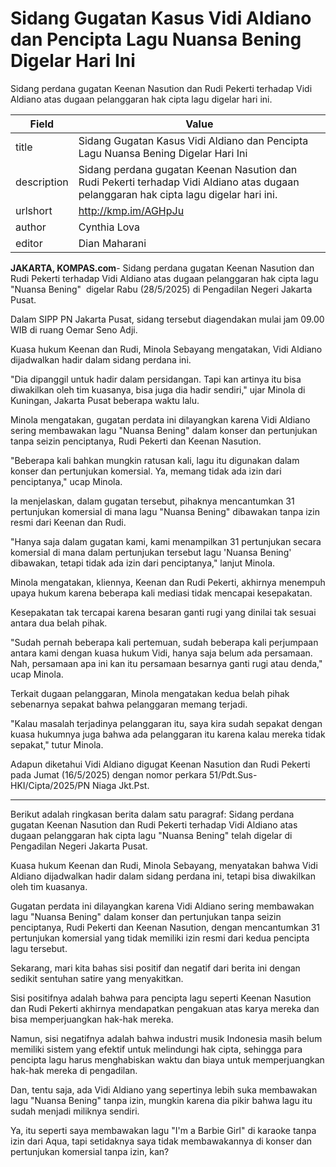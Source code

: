 # Sidang Gugatan Kasus Vidi Aldiano dan Pencipta Lagu Nuansa Bening Digelar Hari Ini

Sidang perdana gugatan Keenan Nasution dan Rudi Pekerti terhadap Vidi Aldiano atas dugaan pelanggaran hak cipta lagu digelar hari ini.

| Field       | Value                                                       |
|-------------|-------------------------------------------------------------|
| title       | Sidang Gugatan Kasus Vidi Aldiano dan Pencipta Lagu Nuansa Bening Digelar Hari Ini |
| description | Sidang perdana gugatan Keenan Nasution dan Rudi Pekerti terhadap Vidi Aldiano atas dugaan pelanggaran hak cipta lagu digelar hari ini. |
| urlshort    | http://kmp.im/AGHpJu |
| author      | Cynthia Lova |
| editor      | Dian Maharani |

**JAKARTA, KOMPAS.com**- Sidang perdana gugatan Keenan Nasution dan Rudi Pekerti terhadap Vidi Aldiano atas dugaan pelanggaran hak cipta lagu "Nuansa Bening\"  digelar Rabu (28/5/2025) di Pengadilan Negeri Jakarta Pusat.

Dalam SIPP PN Jakarta Pusat, sidang tersebut diagendakan mulai jam 09.00 WIB di ruang Oemar Seno Adji.

Kuasa hukum Keenan dan Rudi, Minola Sebayang mengatakan, Vidi Aldiano dijadwalkan hadir dalam sidang perdana ini.

"Dia dipanggil untuk hadir dalam persidangan. Tapi kan artinya itu bisa diwakilkan oleh tim kuasanya, bisa juga dia hadir sendiri," ujar Minola di Kuningan, Jakarta Pusat beberapa waktu lalu.

Minola mengatakan, gugatan perdata ini dilayangkan karena Vidi Aldiano sering membawakan lagu "Nuansa Bening" dalam konser dan pertunjukan tanpa seizin penciptanya, Rudi Pekerti dan Keenan Nasution.

\"Beberapa kali bahkan mungkin ratusan kali, lagu itu digunakan dalam konser dan pertunjukan komersial. Ya, memang tidak ada izin dari penciptanya,\" ucap Minola.

Ia menjelaskan, dalam gugatan tersebut, pihaknya mencantumkan 31 pertunjukan komersial di mana lagu \"Nuansa Bening\" dibawakan tanpa izin resmi dari Keenan dan Rudi.

\"Hanya saja dalam gugatan kami, kami menampilkan 31 pertunjukan secara komersial di mana dalam pertunjukan tersebut lagu \'Nuansa Bening\' dibawakan, tetapi tidak ada izin dari penciptanya,\" lanjut Minola.

Minola mengatakan, kliennya, Keenan dan Rudi Pekerti, akhirnya menempuh upaya hukum karena beberapa kali mediasi tidak mencapai kesepakatan.

Kesepakatan tak tercapai karena besaran ganti rugi yang dinilai tak sesuai antara dua belah pihak.

"Sudah pernah beberapa kali pertemuan, sudah beberapa kali perjumpaan antara kami dengan kuasa hukum Vidi, hanya saja belum ada persamaan. Nah, persamaan apa ini kan itu persamaan besarnya ganti rugi atau denda,\" ucap Minola.

Terkait dugaan pelanggaran, Minola mengatakan kedua belah pihak sebenarnya sepakat bahwa pelanggaran memang terjadi.

\"Kalau masalah terjadinya pelanggaran itu, saya kira sudah sepakat dengan kuasa hukumnya juga bahwa ada pelanggaran itu karena kalau mereka tidak sepakat,\" tutur Minola.

Adapun diketahui Vidi Aldiano digugat Keenan Nasution dan Rudi Pekerti pada Jumat (16/5/2025) dengan nomor perkara 51/Pdt.Sus-HKI/Cipta/2025/PN Niaga Jkt.Pst.

---
Berikut adalah ringkasan berita dalam satu paragraf: Sidang perdana gugatan Keenan Nasution dan Rudi Pekerti terhadap Vidi Aldiano atas dugaan pelanggaran hak cipta lagu "Nuansa Bening" telah digelar di Pengadilan Negeri Jakarta Pusat.

 Kuasa hukum Keenan dan Rudi, Minola Sebayang, menyatakan bahwa Vidi Aldiano dijadwalkan hadir dalam sidang perdana ini, tetapi bisa diwakilkan oleh tim kuasanya.

 Gugatan perdata ini dilayangkan karena Vidi Aldiano sering membawakan lagu "Nuansa Bening" dalam konser dan pertunjukan tanpa seizin penciptanya, Rudi Pekerti dan Keenan Nasution, dengan mencantumkan 31 pertunjukan komersial yang tidak memiliki izin resmi dari kedua pencipta lagu tersebut.



Sekarang, mari kita bahas sisi positif dan negatif dari berita ini dengan sedikit sentuhan satire yang menyakitkan.

 Sisi positifnya adalah bahwa para pencipta lagu seperti Keenan Nasution dan Rudi Pekerti akhirnya mendapatkan pengakuan atas karya mereka dan bisa memperjuangkan hak-hak mereka.

 Namun, sisi negatifnya adalah bahwa industri musik Indonesia masih belum memiliki sistem yang efektif untuk melindungi hak cipta, sehingga para pencipta lagu harus menghabiskan waktu dan biaya untuk memperjuangkan hak-hak mereka di pengadilan.

 Dan, tentu saja, ada Vidi Aldiano yang sepertinya lebih suka membawakan lagu "Nuansa Bening" tanpa izin, mungkin karena dia pikir bahwa lagu itu sudah menjadi miliknya sendiri.

 Ya, itu seperti saya membawakan lagu "I'm a Barbie Girl" di karaoke tanpa izin dari Aqua, tapi setidaknya saya tidak membawakannya di konser dan pertunjukan komersial tanpa izin, kan?
